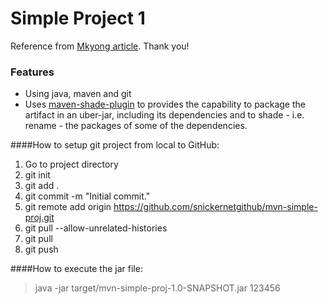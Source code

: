 # Simple Project 1
Reference from [Mkyong article](https://www.mkyong.com/maven/how-to-create-a-java-project-with-maven/). Thank you!

### Features
- Using java, maven and git
- Uses [maven-shade-plugin](https://maven.apache.org/plugins/maven-shade-plugin/) to provides the capability to package the artifact in an uber-jar, including its dependencies and to shade - i.e. rename - the packages of some of the dependencies.

####How to setup git project from local to GitHub:
                
1. Go to project directory
2. git init
2. git add .
3. git commit -m "Initial commit."
4. git remote add origin https://github.com/snickernetgithub/mvn-simple-proj.git
5. git pull --allow-unrelated-histories
6. git pull
6. git push

####How to execute the jar file:
> java -jar target/mvn-simple-proj-1.0-SNAPSHOT.jar 123456

